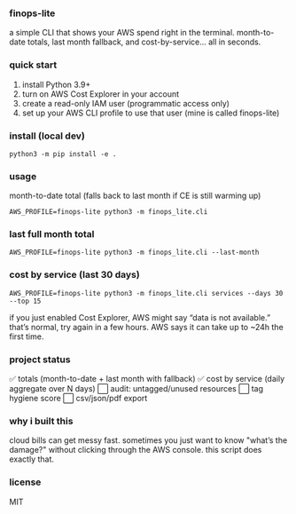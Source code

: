 ### finops-lite

a simple CLI that shows your AWS spend right in the terminal.
month-to-date totals, last month fallback, and cost-by-service... all in seconds.


### quick start

1. install Python 3.9+
2. turn on AWS Cost Explorer in your account
3. create a read-only IAM user (programmatic access only)
4. set up your AWS CLI profile to use that user (mine is called finops-lite)


### install (local dev)
 ``` 
python3 -m pip install -e .
 ``` 


### usage

month-to-date total (falls back to last month if CE is still warming up)

 ``` 
AWS_PROFILE=finops-lite python3 -m finops_lite.cli
 ``` 


### last full month total

 ``` 
AWS_PROFILE=finops-lite python3 -m finops_lite.cli --last-month
 ``` 


### cost by service (last 30 days)

 ``` 
AWS_PROFILE=finops-lite python3 -m finops_lite.cli services --days 30 --top 15
 ``` 

if you just enabled Cost Explorer, AWS might say “data is not available.”
that’s normal, try again in a few hours. AWS says it can take up to ~24h the first time.


### project status
✅ totals (month-to-date + last month with fallback)
✅ cost by service (daily aggregate over N days)
⬜ audit: untagged/unused resources
⬜ tag hygiene score
⬜ csv/json/pdf export


### why i built this
cloud bills can get messy fast.
sometimes you just want to know "what’s the damage?" without clicking through the AWS console.
this script does exactly that.


### license
MIT
